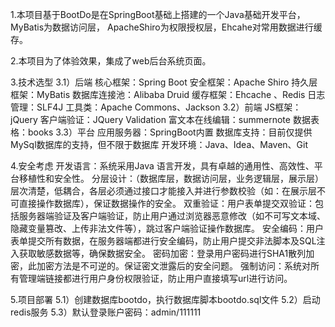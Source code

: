 1.本项目基于BootDo是在SpringBoot基础上搭建的一个Java基础开发平台，MyBatis为数据访问层，
ApacheShiro为权限授权层，Ehcahe对常用数据进行缓存。

2.本项目为了体验效果，集成了web后台系统页面。

3.技术选型
3.1）后端
        核心框架：Spring Boot
        安全框架：Apache Shiro
        持久层框架：MyBatis
        数据库连接池：Alibaba Druid
        缓存框架：Ehcache 、Redis
        日志管理：SLF4J
        工具类：Apache Commons、Jackson
3.2）前端
        JS框架：jQuery
        客户端验证：JQuery Validation
        富文本在线编辑：summernote
        数据表格：books
3.3）平台
        应用服务器：SpringBoot内置
        数据库支持：目前仅提供MySql数据库的支持，但不限于数据库
        开发环境：Java、Idea、Maven、Git

4.安全考虑
开发语言：系统采用Java 语言开发，具有卓越的通用性、高效性、平台移植性和安全性。
分层设计：（数据库层，数据访问层，业务逻辑层，展示层）层次清楚，低耦合，各层必须通过接口才能接入并进行参数校验（如：在展示层不可直接操作数据库），保证数据操作的安全。
双重验证：用户表单提交双验证：包括服务器端验证及客户端验证，防止用户通过浏览器恶意修改（如不可写文本域、隐藏变量篡改、上传非法文件等），跳过客户端验证操作数据库。
安全编码：用户表单提交所有数据，在服务器端都进行安全编码，防止用户提交非法脚本及SQL注入获取敏感数据等，确保数据安全。
密码加密：登录用户密码进行SHA1散列加密，此加密方法是不可逆的。保证密文泄露后的安全问题。
强制访问：系统对所有管理端链接都进行用户身份权限验证，防止用户直接填写url进行访问。

5.项目部署
5.1）创建数据库bootdo，执行数据库脚本bootdo.sql文件
5.2）启动redis服务
5.3）默认登录账户密码：admin/111111
